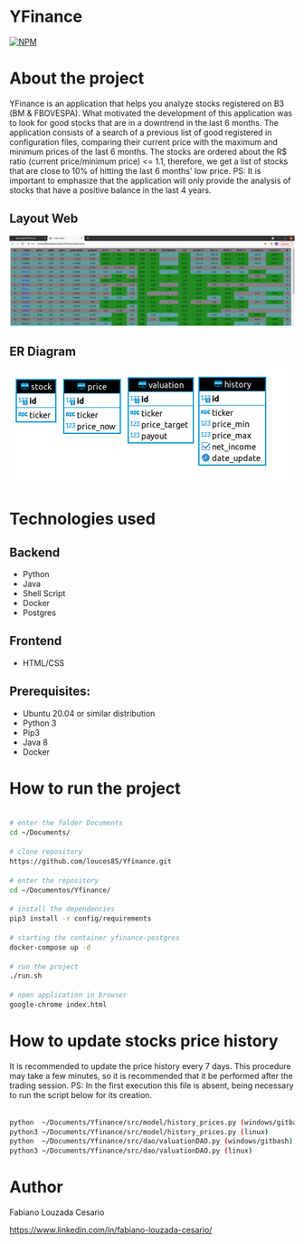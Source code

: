 # YFinance
[![NPM](https://img.shields.io/npm/l/react)](https://github.com/louces85/Yfinance/blob/master/LICENSE) 

# About the project

YFinance is an application that helps you analyze stocks registered on B3 (BM & FBOVESPA). What motivated the development of this application was to look for good stocks that are in a downtrend in the last 6 months.
The application consists of a search of a previous list of good registered in configuration files, comparing their current price with the maximum and minimum prices of the last 6 months. The stocks are ordered about the R$ ratio (current price/minimum price) <= 1.1, therefore, we get a list of stocks that are close to 10% of hitting the last 6 months' low price.
PS: It is important to emphasize that the application will only provide the analysis of stocks that have a positive balance in the last 4 years.

## Layout Web
![Web 1](https://github.com/louces85/Yfinance/blob/master/assets/main.png)

## ER Diagram
![we1](https://github.com/louces85/Yfinance/blob/master/assets/er_diagram.png)

# Technologies used
## Backend
- Python
- Java
- Shell Script
- Docker
- Postgres

## Frontend
- HTML/CSS

## Prerequisites:
 - Ubuntu 20.04 or similar distribution
 - Python 3
 - Pip3
 - Java 8
 - Docker

# How to run the project

```bash

# enter the folder Documents
cd ~/Documents/

# clone repository
https://github.com/louces85/Yfinance.git

# enter the repository
cd ~/Documentos/Yfinance/

# install the dependencies
pip3 install -r config/requirements

# starting the container yfinance-postgres
docker-compose up -d

# run the project
./run.sh

# open application in browser
google-chrome index.html
```
# How to update stocks price history
It is recommended to update the price history every 7 days. This procedure may take a few minutes, so it is recommended that it be performed after the trading session.
PS: In the first execution this file is absent, being necessary to run the script below for its creation.

```bash

python  ~/Documents/Yfinance/src/model/history_prices.py (windows/gitbash)
python3 ~/Documents/Yfinance/src/model/history_prices.py (linux) 
python  ~/Documents/Yfinance/src/dao/valuationDAO.py (windows/gitbash)
python3 ~/Documents/Yfinance/src/dao/valuationDAO.py (linux)

```

# Author

Fabiano Louzada Cesario

https://www.linkedin.com/in/fabiano-louzada-cesario/
